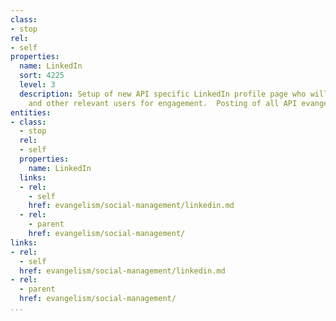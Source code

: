```yaml
---
class:
- stop
rel:
- self
properties:
  name: LinkedIn
  sort: 4225
  level: 3
  description: Setup of new API specific LinkedIn profile page who will follow developers
    and other relevant users for engagement.  Posting of all API evangelism activities.
entities:
- class:
  - stop
  rel:
  - self
  properties:
    name: LinkedIn
  links:
  - rel:
    - self
    href: evangelism/social-management/linkedin.md
  - rel:
    - parent
    href: evangelism/social-management/
links:
- rel:
  - self
  href: evangelism/social-management/linkedin.md
- rel:
  - parent
  href: evangelism/social-management/
...
```

